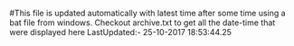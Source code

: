 #This file is updated automatically with latest time after some time using a bat file from windows. Checkout archive.txt to get all the date-time that were displayed here
LastUpdated:- 25-10-2017 18:53:44.25 
